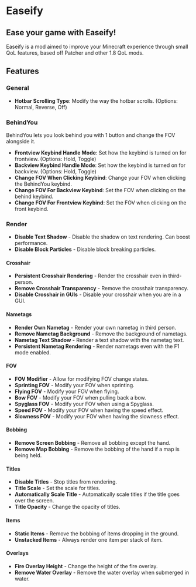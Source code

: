 # Easeify

## Ease your game with Easeify!

Easeify is a mod aimed to improve your Minecraft experience through small QoL features, based off Patcher and other 1.8 QoL mods.

## Features

### General

- **Hotbar Scrolling Type**: Modify the way the hotbar scrolls. (Options: Normal, Reverse, Off)

### BehindYou

BehindYou lets you look behind you with 1 button and change the FOV alongside it.

- **Frontview Keybind Handle Mode**: Set how the keybind is turned on for frontview. (Options: Hold, Toggle)
- **Backview Keybind Handle Mode**: Set how the keybind is turned on for backview. (Options: Hold, Toggle)
- **Change FOV When Clicking Keybind**: Change your FOV when clicking the BehindYou keybind.
- **Change FOV For Backview Keybind**: Set the FOV when clicking on the behind keybind.
- **Change FOV For Frontview Keybind**: Set the FOV when clicking on the front keybind.

### Render

- **Disable Text Shadow** - Disable the shadow on text rendering. Can boost performance.
- **Disable Block Particles** - Disable block breaking particles.

#### Crosshair

- **Persistent Crosshair Rendering** - Render the crosshair even in third-person.
- **Remove Crosshair Transparency** - Remove the crosshair transparency.
- **Disable Crosshair in GUIs** - Disable your crosshair when you are in a GUI.

#### Nametags

- **Render Own Nametag** - Render your own nametag in third person.
- **Remove Nametag Background** - Remove the background of nametags.
- **Nametag Text Shadow** - Render a text shadow with the nametag text.
- **Persistent Nametag Rendering** - Render nametags even with the F1 mode enabled.

#### FOV

- **FOV Modifier** - Allow for modifying FOV change states.
- **Sprinting FOV** - Modify your FOV when sprinting.
- **Flying FOV** - Modify your FOV when flying.
- **Bow FOV** - Modify your FOV when pulling back a bow.
- **Spyglass FOV** - Modify your FOV when using a Spyglass.
- **Speed FOV** - Modify your FOV when having the speed effect.
- **Slowness FOV** - Modify your FOV when having the slowness effect.

#### Bobbing

- **Remove Screen Bobbing** - Remove all bobbing except the hand.
- **Remove Map Bobbing** - Remove the bobbing of the hand if a map is being held.

#### Titles

- **Disable Titles** - Stop titles from rendering.
- **Title Scale** - Set the scale for titles.
- **Automatically Scale Title** - Automatically scale titles if the title goes over the screen.
- **Title Opacity** - Change the opacity of titles.

#### Items

- **Static Items** - Remove the bobbing of items dropping in the ground.
- **Unstacked Items** - Always render one item per stack of item.

#### Overlays

- **Fire Overlay Height** - Change the height of the fire overlay.
- **Remove Water Overlay** - Remove the water overlay when submerged in water.
